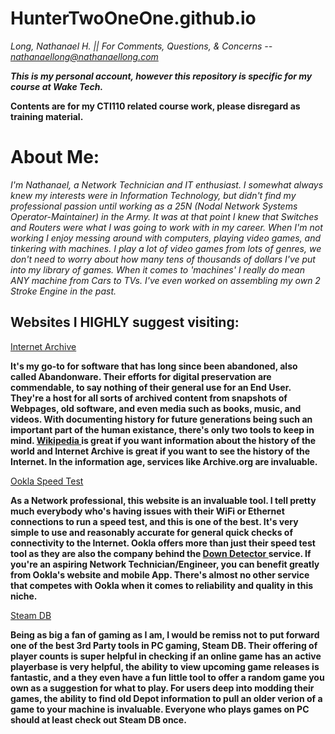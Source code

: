 # HunterTwoOneOne.github.io
*Long, Nathanael H. || For Comments, Questions, & Concerns -- nathanaellong@nathanaellong.com*

***This is my personal account, however this repository is specific for my course at Wake Tech.***

**Contents are for my CTI110 related course work, please disregard as training material.**

<H1>About Me:</H1>

*I'm Nathanael, a Network Technician and IT enthusiast. I somewhat always knew my interests were in Information Technology, but didn't find my professional passion until working as a 25N (Nodal Network Systems Operator-Maintainer) in the Army. It was at that point I knew that Switches and Routers were what I was going to work with in my career. When I'm not working I enjoy messing around with computers, playing video games, and tinkering with machines. I play a lot of video games from lots of genres, we don't need to worry about how many tens of thousands of dollars I've put into my library of games. When it comes to 'machines' I really do mean ANY machine from Cars to TVs. I've even worked on assembling my own 2 Stroke Engine in the past.*

<H2>Websites I HIGHLY suggest visiting:</H2>

<a href="https://archive.org/"> Internet Archive </a>

**It's my go-to for software that has long since been abandoned, also called Abandonware. Their efforts for digital preservation are commendable, to say nothing of their general use for an End User. They're a host for all sorts of archived content from snapshots of Webpages, old software, and even media such as books, music, and videos. With documenting history for future generations being such an important part of the human existance, there's only two tools to keep in mind. <a href="https://www.wikipedia.org/"> Wikipedia </a> is great if you want information about the history of the world and Internet Archive is great if you want to see the history of the Internet. In the information age, services like Archive.org are invaluable.**

<a href="https://www.speedtest.net"> Ookla Speed Test </a>

**As a Network professional, this website is an invaluable tool. I tell pretty much everybody who's having issues with their WiFi or Ethernet connections to run a speed test, and this is one of the best. It's very simple to use and reasonably accurate for general quick checks of connectivity to the Internet. Ookla offers more than just their speed test tool as they are also the company behind the <a href="https://downdetector.com/"> Down Detector </a> service. If you're an aspiring Network Technician/Engineer, you can benefit greatly from Ookla's website and mobile App. There's almost no other service that competes with Ookla when it comes to reliability and quality in this niche.**

<a href="https://steamdb.info/"> Steam DB </a>

**Being as big a fan of gaming as I am, I would be remiss not to put forward one of the best 3rd Party tools in PC gaming, Steam DB. Their offering of player counts is super helpful in checking if an online game has an active playerbase is very helpful, the ability to view upcoming game releases is fantastic, and a they even have a fun little tool to offer a random game you own as a suggestion for what to play. For users deep into modding their games, the ability to find old Depot information to pull an older verion of a game to your machine is invaluable. Everyone who plays games on PC should at least check out Steam DB once.**